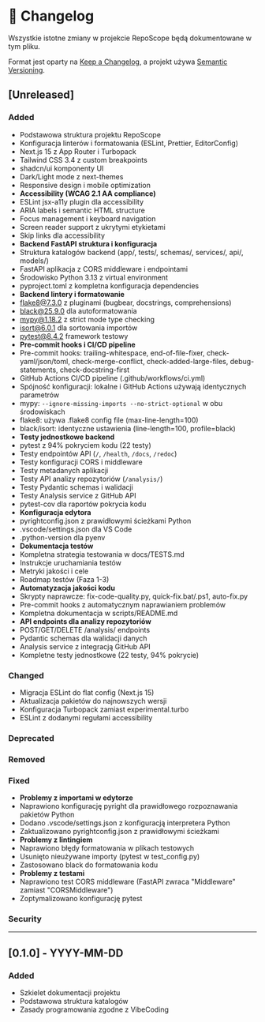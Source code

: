 # 📝 Changelog

Wszystkie istotne zmiany w projekcie RepoScope będą dokumentowane w tym pliku.

Format jest oparty na [Keep a Changelog](https://keepachangelog.com/en/1.0.0/),
a projekt używa [Semantic Versioning](https://semver.org/spec/v2.0.0.html).

## [Unreleased]

### Added

- Podstawowa struktura projektu RepoScope
- Konfiguracja linterów i formatowania (ESLint, Prettier, EditorConfig)
- Next.js 15 z App Router i Turbopack
- Tailwind CSS 3.4 z custom breakpoints
- shadcn/ui komponenty UI
- Dark/Light mode z next-themes
- Responsive design i mobile optimization
- **Accessibility (WCAG 2.1 AA compliance)**
- ESLint jsx-a11y plugin dla accessibility
- ARIA labels i semantic HTML structure
- Focus management i keyboard navigation
- Screen reader support z ukrytymi etykietami
- Skip links dla accessibility
- **Backend FastAPI struktura i konfiguracja**
- Struktura katalogów backend (app/, tests/, schemas/, services/, api/, models/)
- FastAPI aplikacja z CORS middleware i endpointami
- Środowisko Python 3.13 z virtual environment
- pyproject.toml z kompletna konfiguracja dependencies
- **Backend lintery i formatowanie**
- flake8@7.3.0 z pluginami (bugbear, docstrings, comprehensions)
- black@25.9.0 dla autoformatowania
- mypy@1.18.2 z strict mode type checking
- isort@6.0.1 dla sortowania importów
- pytest@8.4.2 framework testowy
- **Pre-commit hooks i CI/CD pipeline**
- Pre-commit hooks: trailing-whitespace, end-of-file-fixer, check-yaml/json/toml, check-merge-conflict, check-added-large-files, debug-statements, check-docstring-first
- GitHub Actions CI/CD pipeline (.github/workflows/ci.yml)
- Spójność konfiguracji: lokalne i GitHub Actions używają identycznych parametrów
- mypy: `--ignore-missing-imports --no-strict-optional` w obu środowiskach
- flake8: używa .flake8 config file (max-line-length=100)
- black/isort: identyczne ustawienia (line-length=100, profile=black)
- **Testy jednostkowe backend**
- pytest z 94% pokryciem kodu (22 testy)
- Testy endpointów API (`/`, `/health`, `/docs`, `/redoc`)
- Testy konfiguracji CORS i middleware
- Testy metadanych aplikacji
- Testy API analizy repozytoriów (`/analysis/`)
- Testy Pydantic schemas i walidacji
- Testy Analysis service z GitHub API
- pytest-cov dla raportów pokrycia kodu
- **Konfiguracja edytora**
- pyrightconfig.json z prawidłowymi ścieżkami Python
- .vscode/settings.json dla VS Code
- .python-version dla pyenv
- **Dokumentacja testów**
- Kompletna strategia testowania w docs/TESTS.md
- Instrukcje uruchamiania testów
- Metryki jakości i cele
- Roadmap testów (Faza 1-3)
- **Automatyzacja jakości kodu**
- Skrypty naprawcze: fix-code-quality.py, quick-fix.bat/.ps1, auto-fix.py
- Pre-commit hooks z automatycznym naprawianiem problemów
- Kompletna dokumentacja w scripts/README.md
- **API endpoints dla analizy repozytoriów**
- POST/GET/DELETE /analysis/ endpoints
- Pydantic schemas dla walidacji danych
- Analysis service z integracją GitHub API
- Kompletne testy jednostkowe (22 testy, 94% pokrycie)

### Changed

- Migracja ESLint do flat config (Next.js 15)
- Aktualizacja pakietów do najnowszych wersji
- Konfiguracja Turbopack zamiast experimental.turbo
- ESLint z dodanymi regułami accessibility

### Deprecated

<!-- TODO: Dodać funkcjonalności oznaczone jako deprecated -->

### Removed

<!-- TODO: Dodać usunięte funkcjonalności -->

### Fixed

- **Problemy z importami w edytorze**
- Naprawiono konfigurację pyright dla prawidłowego rozpoznawania pakietów Python
- Dodano .vscode/settings.json z konfiguracją interpretera Python
- Zaktualizowano pyrightconfig.json z prawidłowymi ścieżkami
- **Problemy z lintingiem**
- Naprawiono błędy formatowania w plikach testowych
- Usunięto nieużywane importy (pytest w test_config.py)
- Zastosowano black do formatowania kodu
- **Problemy z testami**
- Naprawiono test CORS middleware (FastAPI zwraca "Middleware" zamiast "CORSMiddleware")
- Zoptymalizowano konfigurację pytest

### Security

<!-- TODO: Dodać poprawki bezpieczeństwa -->

---

## [0.1.0] - YYYY-MM-DD

### Added

- Szkielet dokumentacji projektu
- Podstawowa struktura katalogów
- Zasady programowania zgodne z VibeCoding

<!-- TODO: Dodać więcej wersji zgodnie z rozwojem projektu -->
